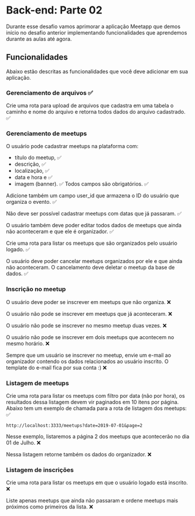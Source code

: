 # Back-end: Parte 02

Durante esse desafio vamos aprimorar a aplicação Meetapp que demos início no desafio anterior implementando funcionalidades que aprendemos durante as aulas até agora.

## Funcionalidades

Abaixo estão descritas as funcionalidades que você deve adicionar em sua aplicação.

### Gerenciamento de arquivos :white_check_mark:

Crie uma rota para upload de arquivos que cadastra em uma tabela o caminho e nome do arquivo e retorna todos dados do arquivo cadastrado. :white_check_mark:

### Gerenciamento de meetups

O usuário pode cadastrar meetups na plataforma com:
  - título do meetup, :white_check_mark:
  - descrição, :white_check_mark:
  - localização, :white_check_mark:
  - data e hora e :white_check_mark:
  - imagem (banner). :white_check_mark:
  Todos campos são obrigatórios. :white_check_mark: 
  
  Adicione também um campo user_id que armazena o ID do usuário que organiza o evento. :white_check_mark:

Não deve ser possível cadastrar meetups com datas que já passaram. :white_check_mark:

O usuário também deve poder editar todos dados de meetups que ainda não aconteceram e que ele é organizador. :white_check_mark:

Crie uma rota para listar os meetups que são organizados pelo usuário logado. :white_check_mark:

O usuário deve poder cancelar meetups organizados por ele e que ainda não aconteceram. O cancelamento deve deletar o meetup da base de dados. :white_check_mark:

### Inscrição no meetup

O usuário deve poder se inscrever em meetups que não organiza. :x:

O usuário não pode se inscrever em meetups que já aconteceram. :x:

O usuário não pode se inscrever no mesmo meetup duas vezes. :x:

O usuário não pode se inscrever em dois meetups que acontecem no mesmo horário. :x:

Sempre que um usuário se inscrever no meetup, envie um e-mail ao organizador contendo os dados relacionados ao usuário inscrito. O template do e-mail fica por sua conta :) :x:

### Listagem de meetups

Crie uma rota para listar os meetups com filtro por data (não por hora), os resultados dessa listagem devem vir paginados em 10 itens por página. Abaixo tem um exemplo de chamada para a rota de listagem dos meetups: :white_check_mark:

```
http://localhost:3333/meetups?date=2019-07-01&page=2
```

Nesse exemplo, listaremos a página 2 dos meetups que acontecerão no dia 01 de Julho. :x:

Nessa listagem retorne também os dados do organizador. :x:

### Listagem de inscrições

Crie uma rota para listar os meetups em que o usuário logado está inscrito. :x:

Liste apenas meetups que ainda não passaram e ordene meetups mais próximos como primeiros da lista. :x:
